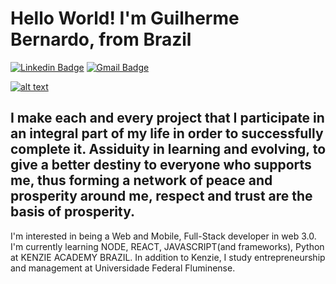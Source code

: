 # Hello World! I'm Guilherme Bernardo, from Brazil

[![Linkedin Badge](https://img.shields.io/badge/-LinkedIn-blue?style=flat&logo=Linkedin&logoColor=white&link=https://www.linkedin.com/in/guilherme-bernardo-da-n%C3%B3brega-282a40189/)](https://www.linkedin.com/in/guilherme-bernardo-da-n%C3%B3brega-282a40189/)
[![Gmail Badge](https://img.shields.io/badge/-Gmail-c14438?style=flat&logo=Gmail&logoColor=white&link=mailto:guilhermebernardo@id.uff.br)](mailto:guilhermebernardo@id.uff.br)

[![alt text](https://www.codewars.com/users/guilhermebernar/badges/micro)](https://www.codewars.com/users/guilhermebernar/)
## I make each and every project that I participate in an integral part of my life in order to successfully complete it. Assiduity in learning and evolving, to give a better destiny to everyone who supports me, thus forming a network of peace and prosperity around me, respect and trust are the basis of prosperity.

I'm interested in being a Web and Mobile, Full-Stack developer in web 3.0. I'm currently learning NODE, REACT, JAVASCRIPT(and frameworks), Python at KENZIE ACADEMY BRAZIL.
In addition to Kenzie, I study entrepreneurship and management at Universidade Federal Fluminense.
